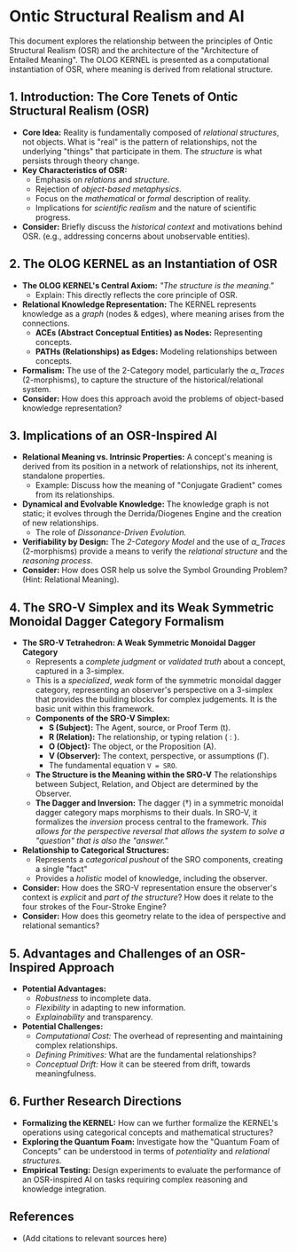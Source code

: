# Ontic Structural Realism and AI

This document explores the relationship between the principles of Ontic Structural Realism (OSR) and the architecture of the "Architecture of Entailed Meaning". The OLOG KERNEL is presented as a computational instantiation of OSR, where meaning is derived from relational structure.

## 1. Introduction: The Core Tenets of Ontic Structural Realism (OSR)

*   **Core Idea:** Reality is fundamentally composed of *relational structures*, not objects. What is "real" is the pattern of relationships, not the underlying "things" that participate in them. The *structure* is what persists through theory change.
*   **Key Characteristics of OSR:**
    *   Emphasis on *relations* and *structure*.
    *   Rejection of *object-based metaphysics*.
    *   Focus on the *mathematical* or *formal* description of reality.
    *   Implications for *scientific realism* and the nature of scientific progress.
*   **Consider:** Briefly discuss the *historical context* and motivations behind OSR. (e.g., addressing concerns about unobservable entities).

## 2. The OLOG KERNEL as an Instantiation of OSR

*   **The OLOG KERNEL's Central Axiom:** *"The structure is the meaning."*
    *   Explain: This directly reflects the core principle of OSR.
*   **Relational Knowledge Representation:** The KERNEL represents knowledge as a *graph* (nodes & edges), where meaning arises from the connections.
    *   **ACEs (Abstract Conceptual Entities) as Nodes:** Representing concepts.
    *   **PATHs (Relationships) as Edges:** Modeling relationships between concepts.
*   **Formalism:** The use of the 2-Category model, particularly the *α\_Traces* (2-morphisms), to capture the structure of the historical/relational system.
*   **Consider:** How does this approach avoid the problems of object-based knowledge representation?

## 3.  Implications of an OSR-Inspired AI

*   **Relational Meaning vs. Intrinsic Properties:** A concept's meaning is derived from its position in a network of relationships, not its inherent, standalone properties.
    *   Example: Discuss how the meaning of "Conjugate Gradient" comes from its relationships.
*   **Dynamical and Evolvable Knowledge:** The knowledge graph is not static; it evolves through the Derrida/Diogenes Engine and the creation of new relationships.
    *   The role of *Dissonance-Driven Evolution.*
*   **Verifiability by Design:** The *2-Category Model* and the use of *α\_Traces* (2-morphisms) provide a means to verify the *relational structure* and the *reasoning process*.
*   **Consider:** How does OSR help us solve the Symbol Grounding Problem? (Hint: Relational Meaning).

## 4. The SRO-V Simplex and its Weak Symmetric Monoidal Dagger Category Formalism

*   **The SRO-V Tetrahedron: A Weak Symmetric Monoidal Dagger Category**
    *   Represents a *complete judgment* or *validated truth* about a concept, captured in a 3-simplex.
    *   This is a *specialized*, *weak* form of the symmetric monoidal dagger category, representing an observer's perspective on a 3-simplex that provides the building blocks for complex judgements.  It is the basic unit within this framework.
    *   **Components of the SRO-V Simplex:**
        *   **S (Subject):** The Agent, source, or Proof Term (t).
        *   **R (Relation):** The relationship, or typing relation ( : ).
        *   **O (Object):** The object, or the Proposition (A).
        *   **V (Observer):** The context, perspective, or assumptions (Γ).
        *   The fundamental equation `V = SRO`.
    *   **The Structure is the Meaning within the SRO-V**  The relationships between Subject, Relation, and Object are determined by the Observer.
    *   **The Dagger and Inversion:** The dagger (†) in a symmetric monoidal dagger category maps morphisms to their duals. In SRO-V, it formalizes the *inversion* process central to the framework. *This allows for the perspective reversal that allows the system to solve a "question" that is also the "answer."*
*   **Relationship to Categorical Structures:**
    *   Represents a *categorical pushout* of the SRO components, creating a single "fact"
    *   Provides a *holistic* model of knowledge, including the observer.
*   **Consider:** How does the SRO-V representation ensure the observer's context is *explicit* and *part of the structure*?  How does it relate to the four strokes of the Four-Stroke Engine?
*   **Consider:** How does this geometry relate to the idea of perspective and relational semantics?

## 5. Advantages and Challenges of an OSR-Inspired Approach

*   **Potential Advantages:**
    *   *Robustness* to incomplete data.
    *   *Flexibility* in adapting to new information.
    *   *Explainability* and transparency.
*   **Potential Challenges:**
    *   *Computational Cost:* The overhead of representing and maintaining complex relationships.
    *   *Defining Primitives:*  What are the fundamental relationships?
    *   *Conceptual Drift:* How it can be steered from drift, towards meaningfulness.

## 6. Further Research Directions

*   **Formalizing the KERNEL:** How can we further formalize the KERNEL's operations using categorical concepts and mathematical structures?
*   **Exploring the Quantum Foam:** Investigate how the "Quantum Foam of Concepts" can be understood in terms of *potentiality* and *relational structures.*
*   **Empirical Testing:** Design experiments to evaluate the performance of an OSR-inspired AI on tasks requiring complex reasoning and knowledge integration.

## References

*   (Add citations to relevant sources here)
